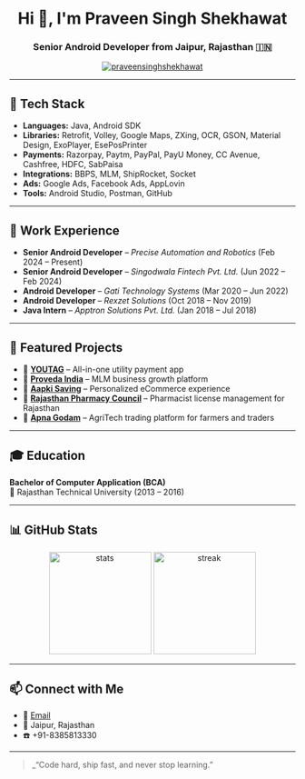 
<h1 align="center">Hi 👋, I'm Praveen Singh Shekhawat</h1>
<h3 align="center">Senior Android Developer from Jaipur, Rajasthan 🇮🇳</h3>

<p align="center">
  <a href="https://github.com/praveensinghshekhawat">
    <img src="https://komarev.com/ghpvc/?username=praveensinghshekhawat&label=Profile%20views&color=0e75b6&style=flat" alt="praveensinghshekhawat" />
  </a>
</p>

---

## 🚀 Tech Stack

- **Languages:** Java, Android SDK  
- **Libraries:** Retrofit, Volley, Google Maps, ZXing, OCR, GSON, Material Design, ExoPlayer, EsePosPrinter  
- **Payments:** Razorpay, Paytm, PayPal, PayU Money, CC Avenue, Cashfree, HDFC, SabPaisa  
- **Integrations:** BBPS, MLM, ShipRocket, Socket  
- **Ads:** Google Ads, Facebook Ads, AppLovin  
- **Tools:** Android Studio, Postman, GitHub

---

## 🏢 Work Experience

- **Senior Android Developer** – *Precise Automation and Robotics* (Feb 2024 – Present)  
- **Senior Android Developer** – *Singodwala Fintech Pvt. Ltd.* (Jun 2022 – Feb 2024)  
- **Android Developer** – *Gati Technology Systems* (Mar 2020 – Jun 2022)  
- **Android Developer** – *Rexzet Solutions* (Oct 2018 – Nov 2019)  
- **Java Intern** – *Apptron Solutions Pvt. Ltd.* (Jan 2018 – Jul 2018)

---

## 📱 Featured Projects

- 🔗 [**YOUTAG**](https://play.google.com/store/apps/details?id=app.youtagindia.com) – All-in-one utility payment app  
- 🔗 [**Proveda India**](https://play.google.com/store/search?q=proveda) – MLM business growth platform  
- 🔗 [**Aapki Saving**](https://play.google.com/store/apps/details?id=com.app.apkisaving) – Personalized eCommerce experience  
- 🔗 [**Rajasthan Pharmacy Council**](https://play.google.com/store/apps/details?id=com.rajasthanpharmacy) – Pharmacist license management for Rajasthan  
- 🔗 [**Apna Godam**](https://play.google.com/store/apps/details?id=com.apnagodam) – AgriTech trading platform for farmers and traders

---

## 🎓 Education

**Bachelor of Computer Application (BCA)**  
📍 Rajasthan Technical University (2013 – 2016)

---

## 📊 GitHub Stats

<p align="center">
  <img src="https://github-readme-stats.vercel.app/api?username=praveensinghshekhawat&show_icons=true&theme=radical" alt="stats" height="180" />
  <img src="https://github-readme-streak-stats.herokuapp.com/?user=praveensinghshekhawat&theme=radical" alt="streak" height="180" />
</p>

---

## 📫 Connect with Me

- 📧 [Email](mailto:praveensinghshekhawat8@gmail.com)
- 📍 Jaipur, Rajasthan
- ☎️ +91-8385813330

---

> _“Code hard, ship fast, and never stop learning.”
